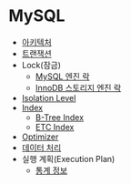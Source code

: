 # MySQL

- [아키텍처](./document/architecture.md)
- [트랜잭션](./document/transaction.md)
- Lock(잠금)
    - [MySQL 엔진 락](./document/mysql_lock.md)
    - [InnoDB 스토리지 엔진 락](./document/innodb_lock.md)
- [Isolation Level](./document/isolation_level.md)
- [Index](./document/index.md)
    - [B-Tree Index](./document/btree_index.md)
    - [ETC Index](./document/etc_index.md)
- [Optimizer](./document/optimizer.md)
- [데이터 처리](./document/data_processing.md)
- 실행 계획(Execution Plan)
    - [통계 정보](./document/statistics.md)